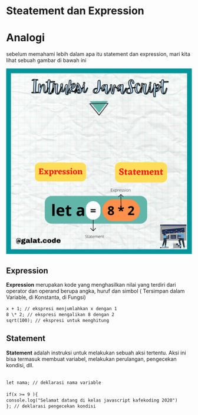 # Steatement dan Expression

# Analogi

sebelum memahami lebih dalam apa itu statement dan expression, mari kita lihat sebuah gambar di bawah ini

![Teks alternatif](./asset/image/intruksi.gif)

## Expression

**Expression** merupakan kode yang menghasilkan nilai yang terdiri dari operator dan operand berupa angka, huruf dan simbol ( Tersimpan dalam Variable, di Konstanta, di Fungsi)

```
x + 1; // ekspresi menjumlahkan x dengan 1
8 \* 2; // ekspresi mengalikan 8 dengan 2
sqrt(100); // ekspresi untuk menghitung

```

## Statement

**Statement** adalah instruksi untuk melakukan sebuah aksi tertentu. Aksi ini bisa termasuk membuat variabel, melakukan perulangan, pengecekan kondisi, dll.

```

let nama; // deklarasi nama variable

if(x >= 9 ){
console.log("Selamat datang di kelas javascript kafekoding 2020")
}; // deklarasi pengecekan kondisi

```

